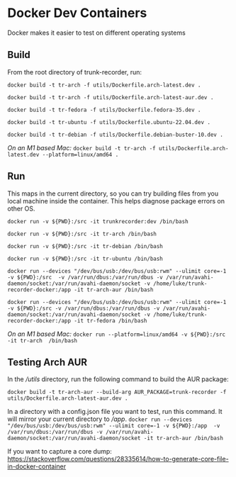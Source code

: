 # Docker Dev Containers

Docker makes it easier to test on different operating systems

## Build
From the root directory of trunk-recorder, run:

`docker build -t tr-arch -f utils/Dockerfile.arch-latest.dev .`

`docker build -t tr-arch -f utils/Dockerfile.arch-latest-aur.dev .`

`docker build -t tr-fedora -f utils/Dockerfile.fedora-35.dev .`

`docker build -t tr-ubuntu -f utils/Dockerfile.ubuntu-22.04.dev .`

`docker build -t tr-debian -f utils/Dockerfile.debian-buster-10.dev .`

*On an M1 based Mac:*
`docker build -t tr-arch -f utils/Dockerfile.arch-latest.dev --platform=linux/amd64 .`


## Run
This maps in the current directory, so you can try building files from you local machine inside the container. This helps diagnose package errors on other OS.

`docker run -v ${PWD}:/src -it trunkrecorder:dev /bin/bash`  

`docker run -v ${PWD}:/src -it tr-arch /bin/bash`  

`docker run -v ${PWD}:/src -it tr-debian /bin/bash`  

`docker run -v ${PWD}:/src -it tr-ubuntu /bin/bash`  

`docker run --devices "/dev/bus/usb:/dev/bus/usb:rwm" --ulimit core=-1 -v ${PWD}:/src  -v /var/run/dbus:/var/run/dbus -v /var/run/avahi-daemon/socket:/var/run/avahi-daemon/socket -v /home/luke/trunk-recorder-docker:/app -it tr-arch-aur /bin/bash`

`docker run --devices "/dev/bus/usb:/dev/bus/usb:rwm" --ulimit core=-1 -v ${PWD}:/src -v /var/run/dbus:/var/run/dbus -v /var/run/avahi-daemon/socket:/var/run/avahi-daemon/socket -v /home/luke/trunk-recorder-docker:/app -it tr-fedora /bin/bash`

*On an M1 based Mac:*
`docker run --platform=linux/amd64 -v ${PWD}:/src -it tr-arch  /bin/bash` 

## Testing Arch AUR

In the */utils* directory, run the following command to build the AUR package:

`docker build -t tr-arch-aur --build-arg AUR_PACKAGE=trunk-recorder -f utils/Dockerfile.arch-latest-aur.dev .`

In a directory with a config.json file you want to test, run this command. It will mirror your current directory to */app*.
`docker run --devices "/dev/bus/usb:/dev/bus/usb:rwm" --ulimit core=-1 -v ${PWD}:/app  -v /var/run/dbus:/var/run/dbus -v /var/run/avahi-daemon/socket:/var/run/avahi-daemon/socket -it tr-arch-aur /bin/bash` 

If you want to capture a core dump: https://stackoverflow.com/questions/28335614/how-to-generate-core-file-in-docker-container
